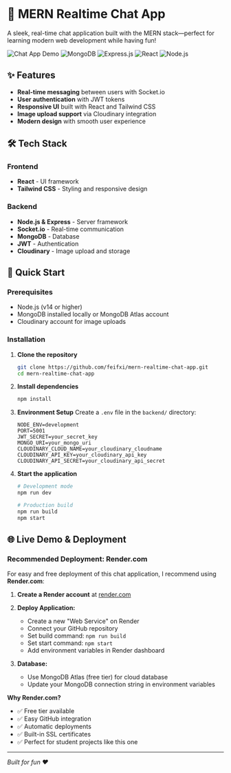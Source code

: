 # 💬 MERN Realtime Chat App

A sleek, real-time chat application built with the MERN stack—perfect for learning modern web development while having fun!

![Chat App Demo](https://img.shields.io/badge/Status-Active-brightgreen) ![MongoDB](https://img.shields.io/badge/MongoDB-4EA94B?style=flat&logo=mongodb&logoColor=white) ![Express.js](https://img.shields.io/badge/Express.js-404D59?style=flat&logo=express&logoColor=white) ![React](https://img.shields.io/badge/React-20232A?style=flat&logo=react&logoColor=61DAFB) ![Node.js](https://img.shields.io/badge/Node.js-43853D?style=flat&logo=node.js&logoColor=white)

## ✨ Features

- **Real-time messaging** between users with Socket.io
- **User authentication** with JWT tokens
- **Responsive UI** built with React and Tailwind CSS
- **Image upload support** via Cloudinary integration
- **Modern design** with smooth user experience

## 🛠️ Tech Stack

### Frontend
- **React** - UI framework
- **Tailwind CSS** - Styling and responsive design

### Backend
- **Node.js & Express** - Server framework
- **Socket.io** - Real-time communication
- **MongoDB** - Database
- **JWT** - Authentication
- **Cloudinary** - Image upload and storage

## 🚀 Quick Start

### Prerequisites
- Node.js (v14 or higher)
- MongoDB installed locally or MongoDB Atlas account
- Cloudinary account for image uploads

### Installation

1. **Clone the repository**
   ```bash
   git clone https://github.com/feifxi/mern-realtime-chat-app.git
   cd mern-realtime-chat-app
   ```

2. **Install dependencies**
   ```bash
   npm install
   ```

3. **Environment Setup**
   Create a `.env` file in the `backend/` directory:
   ```env
   NODE_ENV=development
   PORT=5001
   JWT_SECRET=your_secret_key
   MONGO_URI=your_mongo_uri
   CLOUDINARY_CLOUD_NAME=your_cloudinary_cloudname
   CLOUDINARY_API_KEY=your_cloudinary_api_key
   CLOUDINARY_API_SECRET=your_cloudinary_api_secret
   ```

4. **Start the application**
   ```bash
   # Development mode
   npm run dev
   
   # Production build
   npm run build
   npm start
   ```

## 🌐 Live Demo & Deployment

### Recommended Deployment: Render.com

For easy and free deployment of this chat application, I recommend using **Render.com**:

1. **Create a Render account** at [render.com](https://render.com)

2. **Deploy Application:**
   - Create a new "Web Service" on Render
   - Connect your GitHub repository
   - Set build command: `npm run build`
   - Set start command: `npm start`
   - Add environment variables in Render dashboard

3. **Database:**
   - Use MongoDB Atlas (free tier) for cloud database
   - Update your MongoDB connection string in environment variables

**Why Render.com?**
- ✅ Free tier available
- ✅ Easy GitHub integration
- ✅ Automatic deployments
- ✅ Built-in SSL certificates
- ✅ Perfect for student projects like this one

---
*Built for fun ❤️*
